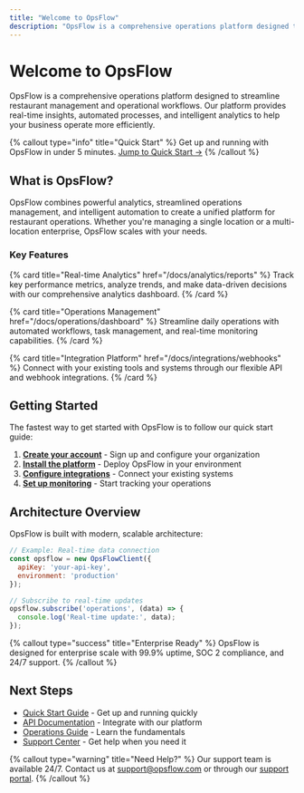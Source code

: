 ```yaml
---
title: "Welcome to OpsFlow"
description: "OpsFlow is a comprehensive operations platform designed to streamline restaurant management and operational workflows."
---
```


# Welcome to OpsFlow

OpsFlow is a comprehensive operations platform designed to streamline restaurant management and operational workflows. Our platform provides real-time insights, automated processes, and intelligent analytics to help your business operate more efficiently.

{% callout type="info" title="Quick Start" %}
Get up and running with OpsFlow in under 5 minutes. [Jump to Quick Start →](/docs/getting-started/quick-start)
{% /callout %}

## What is OpsFlow?

OpsFlow combines powerful analytics, streamlined operations management, and intelligent automation to create a unified platform for restaurant operations. Whether you're managing a single location or a multi-location enterprise, OpsFlow scales with your needs.

### Key Features

{% card title="Real-time Analytics" href="/docs/analytics/reports" %}
Track key performance metrics, analyze trends, and make data-driven decisions with our comprehensive analytics dashboard.
{% /card %}

{% card title="Operations Management" href="/docs/operations/dashboard" %}
Streamline daily operations with automated workflows, task management, and real-time monitoring capabilities.
{% /card %}

{% card title="Integration Platform" href="/docs/integrations/webhooks" %}
Connect with your existing tools and systems through our flexible API and webhook integrations.
{% /card %}

## Getting Started

The fastest way to get started with OpsFlow is to follow our quick start guide:

1. **[Create your account](/docs/getting-started/quick-start#account-setup)** - Sign up and configure your organization
2. **[Install the platform](/docs/getting-started/installation)** - Deploy OpsFlow in your environment
3. **[Configure integrations](/docs/integrations/third-party)** - Connect your existing systems
4. **[Set up monitoring](/docs/operations/monitoring)** - Start tracking your operations

## Architecture Overview

OpsFlow is built with modern, scalable architecture:

```javascript
// Example: Real-time data connection
const opsflow = new OpsFlowClient({
  apiKey: 'your-api-key',
  environment: 'production'
});

// Subscribe to real-time updates
opsflow.subscribe('operations', (data) => {
  console.log('Real-time update:', data);
});
```

{% callout type="success" title="Enterprise Ready" %}
OpsFlow is designed for enterprise scale with 99.9% uptime, SOC 2 compliance, and 24/7 support.
{% /callout %}

## Next Steps

- [Quick Start Guide](/docs/getting-started/quick-start) - Get up and running quickly
- [API Documentation](/docs/api/authentication) - Integrate with our platform
- [Operations Guide](/docs/operations/dashboard) - Learn the fundamentals
- [Support Center](/support) - Get help when you need it

{% callout type="warning" title="Need Help?" %}
Our support team is available 24/7. Contact us at [support@opsflow.com](mailto:support@opsflow.com) or through our [support portal](/support).
{% /callout %}
